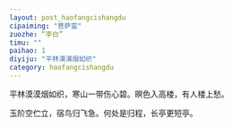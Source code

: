 ```yaml
---
layout: post_haofangcishangdu
cipaiming: "菩萨蛮"
zuozhe: “李白”
timu: ""
paihao: 1
diyiju: "平林漠漠烟如织"
category: haofangcishangdu
---
```


平林漠漠烟如织，寒山一带伤心碧。暝色入高楼，有人楼上愁。

玉阶空伫立，宿鸟归飞急。何处是归程，长亭更短亭。